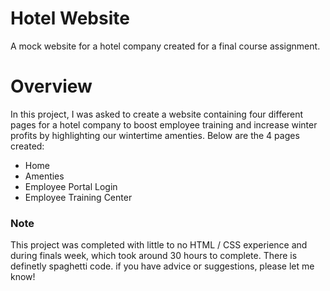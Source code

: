 # Hotel Website

A mock website for a hotel company created for a final course assignment.

# Overview

In this project, I was asked to create a website containing four different pages for a hotel company to boost employee training and increase winter profits by highlighting our wintertime amenties. Below are the 4 pages created:

- Home
- Amenties 
- Employee Portal Login
- Employee Training Center
### Note

This project was completed with little to no HTML / CSS experience and during finals week, which took around 30 hours to complete. There is definetly spaghetti code. if you have advice or suggestions, please let me know!

